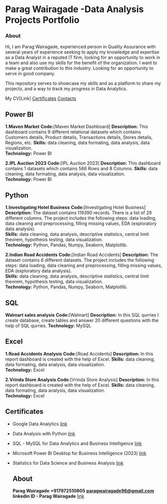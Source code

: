 # Parag Wairagade -Data Analysis Projects Portfolio

### About
Hi, I am Parag Wairagade, experienced person in Quality Assurance with several years of experience seeking to apply my knowledge and expertise as a Data Analyst in a reputed IT firm, looking for an opportunity to work in a team and also use my skills for the benefit of the organization. I want to make a great contribution to this industry. Looking for an opportunity to serve in good company.

This repository serves to showcase my skills and as a platform to share my projects, and a way to track my progress in Data Analytics.

My CV[Link]
[Certificates](#certificates)
[Contacts](#contacts)

## Power BI
**1.Maven Market**
**Code:**[Maven Market Dashboard]
**Description:** This dashboard contains 9 different relational datasets which contains Customers details, Product details, Transactions details, Stores details, Regions, etc.
**Skills:** data cleaning, data formating, data analysis, data visualization.  
**Technology:** Power BI

**2.IPL Auction 2023**
**Code:**[IPL Auction 2023]
**Description:** This dashboard contains 1 datasets which contains 566 Rows and 8 Columns.
**Skills:** data cleaning, data formating, data analysis, data visualization.  
**Technology:** Power BI


## Python
**1.Investigating Hotel Business**
**Code:**[Investigating Hotel Business]
**Description:** The dataset contains 119390 records. There is a list of 29 different columns. The project includes the following steps: data loading, data cleaning and preprocessing, filling missing values, EDA (exploratory data analysis).  
**Skills:** data cleaning, data analysis, descriptive statistics, central limit theorem, hypothesis testing, data visualization.  
**Technology:** Python, Pandas, Numpy, Seaborn, Matplotlib.

**2.Indian Road Accidents**
**Code:**[Indian Road Accidents]
**Description:** The dataset contains 6 different datasets. The project includes the following steps: data loading, data cleaning and preprocessing, filling missing values, EDA (exploratory data analysis).  
**Skills:** data cleaning, data analysis, descriptive statistics, central limit theorem, hypothesis testing, data visualization.  
**Technology:** Python, Pandas, Numpy, Seaborn, Matplotlib.

## SQL
**Walmart sales analysis**
**Code:**[Walmart]
**Description:** In this SQL qurries I create database, create tables and answer 20 different questions with the help of SQL qurries.
**Technology:** MySQL

## Excel
**1.Road Accidents Analysis**
**Code:**[Road Accidents]
**Description:** In this report dashboard is created with the help of Excel.
**Skills:** data cleaning, data formating, data analysis, data visualization.  
**Technology:** Excel

**2.Vrinda Store Analysis**
**Code:**[Vrinda Store Analysis]
**Description:** In this report dashboard is created with the help of Excel.
**Skills:** data cleaning, data formating, data analysis, data visualization.  
**Technology:** Excel

## Certificates
* Google Data Analytics [link](https://www.coursera.org/account/accomplishments/professional-cert/JDHTV762Q86Q?utm_source=link&utm_medium=certificate&utm_content=cert_image&utm_campaign=sharing_cta&utm_product=prof)
* Data Analysis with Python [link](https://www.freecodecamp.org/certification/fccadb6ae6d-7ca8-4ec2-94d7-9ee5330ee9ad/data-analysis-with-python-v7)
* SQL - MySQL for Data Analytics and Business Intelligence [link](https://www.udemy.com/certificate/UC-343596fe-7844-4a39-9fee-769e9b5589de/)
* Microsoft Power BI Desktop for Business Intelligence (2023) [link](https://www.udemy.com/certificate/UC-657e40ef-5a4f-4bfa-a7bc-2cc9439ab80b/)
* Statistics for Data Science and Business Analysis [link](https://www.udemy.com/certificate/UC-69f21a73-9f62-47f8-aaf3-794087263db0/)

  ## About
  **Parag Wairagade**
  **+917972510805**
  **paragwairagade96@gmail.com**
  **linkedin ID - Parag Wairagade** [link](www.linkedin.com/in/parag-wairagade96)
